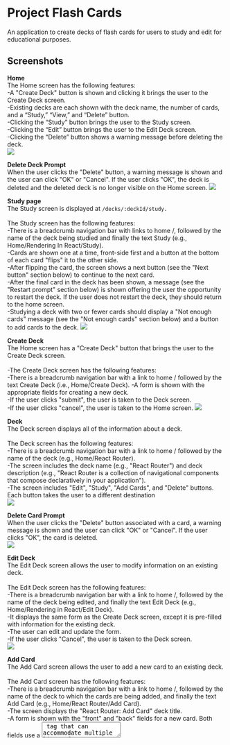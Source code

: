 <h1> Project Flash Cards </h1>
An application to create decks of flash cards for users to study and edit for educational purposes. <br />
 
<h2> Screenshots </h2>
<strong>Home</strong><br />
The Home screen has the following features:<br />
-A "Create Deck" button is shown and clicking it brings the user to the Create Deck screen.<br />
-Existing decks are each shown with the deck name, the number of cards, and a “Study,” “View,” and “Delete” button.<br />
-Clicking the “Study” button brings the user to the Study screen.<br />
-Clicking the “Edit” button brings the user to the Edit Deck screen.<br />
-Clicking the “Delete” button shows a warning message before deleting the deck.<br />
<img src="https://github.com/AudreyMargolis/ProjectFlashCards/blob/master/8ad6e17b7d849280a619e4bb69c26baa-home.png" />

<strong>Delete Deck Prompt</strong><br />
When the user clicks the "Delete" button, a warning message is shown and the user can click "OK" or "Cancel". If the user clicks "OK", the deck is deleted and the deleted deck is no longer visible on the Home screen.
<img src="https://github.com/AudreyMargolis/ProjectFlashCards/blob/master/ae0a66039ae79eee10554cc7af2fcc20-lete-deck-prompt.png" />

<strong>Study page</strong><br />
The Study screen is displayed at ```/decks/:deckId/study.```<br /><br />
The Study screen has the following features:<br />
-There is a breadcrumb navigation bar with links to home /, followed by the name of the deck being studied and finally the text Study (e.g., Home/Rendering In React/Study).<br />
-Cards are shown one at a time, front-side first and a button at the bottom of each card "flips" it to the other side.<br />
-After flipping the card, the screen shows a next button (see the "Next button" section below) to continue to the next card.<br />
-After the final card in the deck has been shown, a message (see the "Restart prompt" section below) is shown offering the user the opportunity to restart the deck.
If the user does not restart the deck, they should return to the home screen.<br />
-Studying a deck with two or fewer cards should display a "Not enough cards" message (see the "Not enough cards" section below) and a button to add cards to the deck.
<img src="https://github.com/AudreyMargolis/ProjectFlashCards/blob/master/e5adaf57aef5e38f4dcd8e7efd0a5dc9-study-first-card.png" />

<strong>Create Deck</strong><br />
The Home screen has a "Create Deck" button that brings the user to the Create Deck screen.<br /><br />
-The Create Deck screen has the following features:<br />
-There is a breadcrumb navigation bar with a link to home / followed by the text Create Deck (i.e., Home/Create Deck).
-A form is shown with the appropriate fields for creating a new deck.<br />
-If the user clicks "submit", the user is taken to the Deck screen.<br />
-If the user clicks "cancel", the user is taken to the Home screen.
<img src="https://github.com/AudreyMargolis/ProjectFlashCards/blob/master/c5806a5777aa468623767d8fa4fa8fe8-deck-create.png" />

<strong>Deck</strong><br />
The Deck screen displays all of the information about a deck.<br /><br />
The Deck screen has the following features:<br />
-There is a breadcrumb navigation bar with a link to home / followed by the name of the deck (e.g., Home/React Router).<br />
-The screen includes the deck name (e.g., "React Router") and deck description (e.g., "React Router is a collection of navigational components that compose declaratively in your application").<br />
-The screen includes "Edit", "Study", "Add Cards", and "Delete" buttons. Each button takes the user to a different destination<br />
<img src="https://github.com/AudreyMargolis/ProjectFlashCards/blob/master/f63b8bedaaf37cd8c3245febe6f0275f-deck.png" />

<strong>Delete Card Prompt</strong><br />
When the user clicks the "Delete" button associated with a card, a warning message is shown and the user can click "OK" or "Cancel". If the user clicks "OK", the card is deleted.</br>
<img src="https://github.com/AudreyMargolis/ProjectFlashCards/blob/master/987a95a7cc4470316b38425b8cdb7c84-lete-card-prompt.png" />

<strong>Edit Deck</strong><br />
The Edit Deck screen allows the user to modify information on an existing deck.<br /><br />
The Edit Deck screen has the following features:<br />
-There is a breadcrumb navigation bar with a link to home /, followed by the name of the deck being edited, and finally the text Edit Deck (e.g., Home/Rendering in React/Edit Deck).<br />
-It displays the same form as the Create Deck screen, except it is pre-filled with information for the existing deck.<br />
-The user can edit and update the form.<br />
-If the user clicks "Cancel", the user is taken to the Deck screen.<br />
<img src="https://github.com/AudreyMargolis/ProjectFlashCards/blob/master/6c34e4b94ba7e983719eda4aa6f60592-deck-edit.png" />

<strong>Add Card</strong><br />
The Add Card screen allows the user to add a new card to an existing deck.<br /><br />
The Add Card screen has the following features:<br />
-There is a breadcrumb navigation bar with a link to home /, followed by the name of the deck to which the cards are being added, and finally the text Add Card (e.g., Home/React Router/Add Card).<br />
-The screen displays the "React Router: Add Card" deck title.<br />
-A form is shown with the "front" and "back" fields for a new card. Both fields use a <textarea> tag that can accommodate multiple lines of text.<br />
-If the user clicks "Save", a new card is created and associated with the relevant deck. Then the form is cleared and the process for adding a card is restarted.<br />
-If the user clicks "Done", the user is taken to the Deck screen.<br />
 <img src="https://github.com/AudreyMargolis/ProjectFlashCards/blob/master/fcc7dde129ed17b6ee199313e1dbc542-card-add.png" />
  
 <strong>Edit Card</strong><br />
The Edit Card screen allows the user to modify information on an existing card.<br /><br />
The Edit Card screen has the following features:<br />
-There is a breadcrumb navigation bar with a link to home /, followed by the name of the deck of which the edited card is a member, and finally the text Edit Card :cardId (e.g., Home/Deck React Router/Edit Card 4).<br />
-It displays the same form as the Add Card screen, except it is pre-filled with information for the existing card. It can be edited and updated.<br />
-If the user clicks on either "Save" or "Cancel", the user is taken to the Deck screen.<br />
<img src="https://github.com/AudreyMargolis/ProjectFlashCards/blob/master/cd6a1f07574bf8544b0a30d45020a274-card-edit.png" />
<h2>Technology</h2>
Built with:<br />
<a href="https://facebook.github.io/react/">React</a> - View Library<br />
<a href="https://getbootstrap.com/docs/5.0/getting-started/introduction/">Bootstrap</a> - View Documentation<br />
